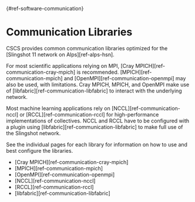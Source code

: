 [](){#ref-software-communication}
# Communication Libraries

CSCS provides common communication libraries optimized for the [Slingshot 11 network on Alps][ref-alps-hsn].

For most scientific applications relying on MPI, [Cray MPICH][ref-communication-cray-mpich] is recommended.
[MPICH][ref-communication-mpich] and [OpenMPI][ref-communication-openmpi] may also be used, with limitations.
Cray MPICH, MPICH, and OpenMPI make use of [libfabric][ref-communication-libfabric] to interact with the underlying network.

Most machine learning applications rely on [NCCL][ref-communication-nccl] or [RCCL][ref-communication-rccl] for high-performance implementations of collectives.
NCCL and RCCL have to be configured with a plugin using [libfabric][ref-communication-libfabric] to make full use of the Slingshot network.

See the individual pages for each library for information on how to use and best configure the libraries.

* [Cray MPICH][ref-communication-cray-mpich]
* [MPICH][ref-communication-mpich]
* [OpenMPI][ref-communication-openmpi]
* [NCCL][ref-communication-nccl]
* [RCCL][ref-communication-rccl]
* [libfabric][ref-communication-libfabric]
